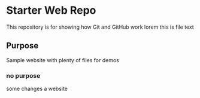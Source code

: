 # Starter Web Repo

This repository is for showing how Git and GitHub work 
lorem this is file text

## Purpose

Sample website with plenty of files for demos

### no purpose
some changes a website
